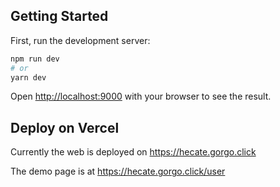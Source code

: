 ## Getting Started

First, run the development server:

```bash
npm run dev
# or
yarn dev
```

Open [http://localhost:9000](http://localhost:9000) with your browser to see the result.

## Deploy on Vercel

Currently the web is deployed on https://hecate.gorgo.click

The demo page is at https://hecate.gorgo.click/user
